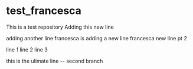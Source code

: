 # test_francesca
This is a test repository
Adding this new line

adding another line
francesca is adding a new line
francesca new line pt 2

line 1
line 2
line 3

this is the ulimate line -- second branch
